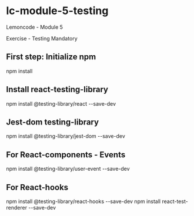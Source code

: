 # lc-module-5-testing

Lemoncode - Module 5

Exercise - Testing Mandatory

## First step: Initialize npm
npm install

## Install react-testing-library
npm install @testing-library/react --save-dev

## Jest-dom testing-library
npm install @testing-library/jest-dom --save-dev

## For React-components - Events
npm install @testing-library/user-event --save-dev

## For React-hooks
npm install @testing-library/react-hooks --save-dev
npm install react-test-renderer --save-dev
